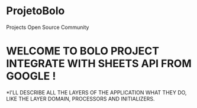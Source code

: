 # ProjetoBolo
Projects Open Source Community

# WELCOME TO BOLO PROJECT INTEGRATE WITH SHEETS API FROM GOOGLE !

 *I'LL DESCRIBE ALL THE LAYERS OF THE APPLICATION WHAT THEY DO, LIKE THE LAYER DOMAIN, PROCESSORS AND INITIALIZERS. 


 


